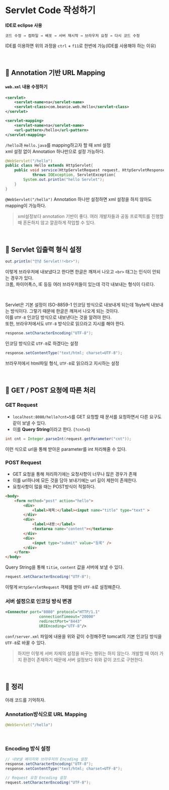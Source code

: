 # Servlet Code 작성하기

**IDE로 eclipse 사용**
```
코드 수정 → 컴파일 → 배포 → 서버 재시작 → 브라우저 요청 → 다시 코드 수정
```
IDE를 이용하면 위의 과정을 `ctrl` + `f11`로 한번에 가능(IDE를 사용해야 하는 이유)

<br>

## 🔖 Annotation 기반 URL Mapping

#### `web.xml` 내용 수정하기

```xml
<servlet>
    <servlet-name>na</servlet-name>
    <servlet-class>com.beanie.web.Hello</servlet-class>
</servlet>

<servlet-mapping>
    <servlet-name>na</servlet-name>
    <url-pattern>/hello</url-pattern>
</servlet-mapping>
```
`/hello`과 `Hello.java`를 mapping하고자 할 때 xml 설정  
xml 설정 없이 Annotation 하나만으로 설정 가능하다.

```java
@WebServlet("/hello")
public class Hello extends HttpServlet{
	public void service(HttpServletRequest request, HttpServletResponse response)
			throws IOException, ServletException{
		System.out.println("hello Servlet");
	}
}
```
`@WebServlet("/hello")` Annotation 하나만 설정하면 xml 설정을 하지 않아도 mapping이 가능하다.

> xml설정보다 annotation 기반이 좋다. 여러 개발자들과 공동 프로젝트를 진행할 때 혼돈하지 않고 깔끔하게 작업할 수 있다.

<br>

## 🔖 Servlet 입출력 형식 설정

```java
out.println("안녕 Servlet!!<br>");
```
이렇게 브라우저에 내보냈다고 한다면 한글은 깨져서 나오고 `<br>` 태그는 인식이 안되는 경우가 있다.  
크롬, 파이어폭스, IE 등등 여러 브라우저들이 있는데 각각 내보내는 형식이 다르다.  
  
<br>

Servlet은 기본 설정이 ISO-8859-1 인코딩 방식으로 내보내게 되는데 1byte씩 내보내는 방식이다. 그렇기 때문에 한글은 깨져서 나오게 되는 것이다.  
이를 `UTF-8` 인코딩 방식으로 내보낸다는 것을 알려야 한다.  
또한, 브라우저에서도 `UTF-8` 방식으로 읽으라고 지시를 해야 한다. 

```java
response.setCharacterEncoding("UTF-8");
```
인코딩 방식으로 `UTF-8`로 하겠다는 설정

```java
response.setContentType("text/html; charset=UTF-8");
```
브라우저에서 html파일 형식, `UTF-8`로 읽으라고 지시하는 설정

<br>


## 🔖 GET / POST 요청에 따른 처리


### GET Request

- `localhost:8080/hello?cnt=5`를 GET 요청할 때 문서를 요청하면서 다른 요구도 같이 보낼 수 있다.
- 이를 **Query String**이라고 한다. (`?cnt=5`)

```java
int cnt = Integer.parseInt(request.getParameter("cnt"));
```
이런 식으로 url을 통해 받아온 parameter를 int 처리해줄 수 있다.


### POST Request

- GET 요청을 통해 처리하기에는 요청사항이 너무나 많은 경우가 존재
- 이를 url하나에 모든 것을 담아 보내기에는 url 길이 제한이 존재한다.
- 요청사항이 많을 때는 POST방식이 적절하다.

```html
<body>
	<form method="post" action="hello">
		<div>
			<label>제목:</label><input name="title" type="text" >
		</div>
		<div>
			<label>내용:</label>
			<textarea name="content"></textarea>
		</div>
		<div>
			<input type="submit" value="등록" />
		</div>
	</form>
</body>
```
Query String을 통해 `titie`, `content` 값을 서버에 보낼 수 있다.

```java
request.setCharacterEncoding("UTF-8");
```
이렇게 `HttpServletRequest` 객체를 받아 `UTF-8`로 설정해준다.


### 서버 설정으로 인코딩 방식 변경

```xml
<Connector port="8080" protocol="HTTP/1.1"
               connectionTimeout="20000"
               redirectPort="8443" 
               URIEncoding="UTF-8"/>
```
`conf/server.xml` 파일에 내용을 위와 같이 수정해주면 tomcat의 기본 인코딩 방식을 `UTF-8`로 바꿀 수 있다.  

> 하지만 이렇게 서버 자체의 설정을 바꾸는 행위는 하지 않는다. 개발할 때 여러 가지 환경이 존재하기 때문에 서버 설정보다 위와 같이 코드로 구현한다.


<br>

## 🔖 정리

아래 코드를 기억하자.

### Annotation방식으로 URL Mapping
```java
@WebServlet("/hello")
```

<br>

### Encoding 방식 설정
```java
// 내보낼 페이지와 브라우저의 Encoding 설정
response.setCharacterEncoding("UTF-8");
response.setContentType("text/html; charset=UTF-8");

// Request 요청 Encoding 설정
request.setCharacterEncoding("UTF-8");
```
